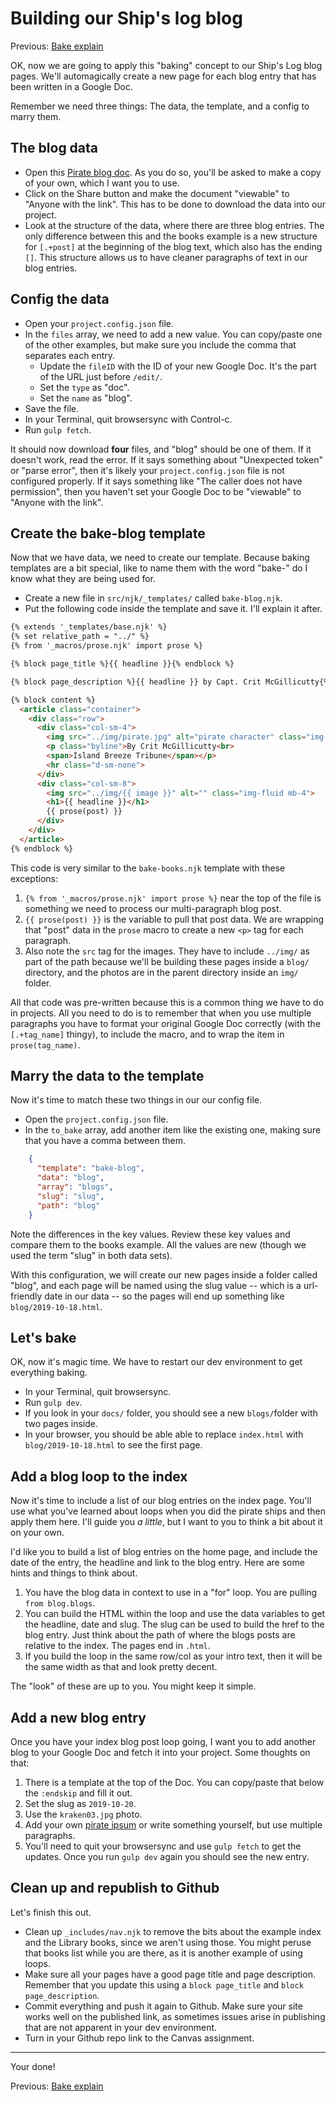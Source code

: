 # Building our Ship's log blog

Previous: [Bake explain](static-05-bake-explain.md)

OK, now we are going to apply this "baking" concept to our Ship's Log blog pages. We'll automagically create a new page for each blog entry that has been written in a Google Doc.

Remember we need three things: The data, the template, and a config to marry them.

## The blog data

- Open this [Pirate blog doc](https://docs.google.com/document/d/18XALhwT3zGnY6XHy1z1Z_7zfakvRSp-wlnlrTgFO3QQ/copy#). As you do so, you'll be asked to make a copy of your own, which I want you to use.
- Click on the Share button and make the document "viewable" to "Anyone with the link". This has to be done to download the data into our project.
- Look at the structure of the data, where there are three blog entries. The only difference between this and the books example is a new structure for `[.+post]` at the beginning of the blog text, which also has the ending `[]`. This structure allows us to have cleaner paragraphs of text in our blog entries.

## Config the data

- Open your `project.config.json` file.
- In the `files` array, we need to add a new value. You can copy/paste one of the other examples, but make sure you include the comma that separates each entry.
  - Update the `fileID` with the ID of your new Google Doc. It's the part of the URL just before `/edit/`.
  - Set the `type` as "doc".
  - Set the `name` as "blog".
- Save the file.
- In your Terminal, quit browsersync with Control-c.
- Run `gulp fetch`.

It should now download **four** files, and "blog" should be one of them. If it doesn't work, read the error. If it says something about "Unexpected token" or "parse error", then it's likely your `project.config.json` file is not configured properly. If it says something like "The caller does not have permission", then you haven't set your Google Doc to be "viewable" to "Anyone with the link".

## Create the bake-blog template

Now that we have data, we need to create our template. Because baking templates are a bit special, like to name them with the word "bake-" do I know what they are being used for.

- Create a new file in `src/njk/_templates/` called `bake-blog.njk`.
- Put the following code inside the template and save it. I'll explain it after.

```html
{% extends '_templates/base.njk' %}
{% set relative_path = "../" %}
{% from '_macros/prose.njk' import prose %}

{% block page_title %}{{ headline }}{% endblock %}

{% block page_description %}{{ headline }} by Capt. Crit McGillicutty{% endblock %}

{% block content %}
  <article class="container">
    <div class="row">
      <div class="col-sm-4">
        <img src="../img/pirate.jpg" alt="pirate character" class="img-fluid">
        <p class="byline">By Crit McGillicutty<br>
        <span>Island Breeze Tribune</span></p>
        <hr class="d-sm-none">
      </div>
      <div class="col-sm-8">
        <img src="../img/{{ image }}" alt="" class="img-fluid mb-4">
        <h1>{{ headline }}</h1>
        {{ prose(post) }}
      </div>
    </div>
  </article>
{% endblock %}
```

This code is very similar to the `bake-books.njk` template with these exceptions:

1. `{% from '_macros/prose.njk' import prose %}` near the top of the file is something we need to process our multi-paragraph blog post.
2. `{{ prose(post) }}` is the variable to pull that post data. We are wrapping that "post" data in the `prose` macro to create a new `<p>` tag for each paragraph.
3. Also note the `src` tag for the images. They have to include `../img/` as part of the path because we'll be building these pages inside a `blog/` directory, and the photos are in the parent directory inside an `img/` folder.

All that code was pre-written because this is a common thing we have to do in projects. All you need to do is to remember that when you use multiple paragraphs you have to format your original Google Doc correctly (with the `[.+tag_name]` thingy), to include the macro, and to wrap the item in `prose(tag_name)`.

## Marry the data to the template

Now it's time to match these two things in our our config file.

- Open the `project.config.json` file.
- In the `to_bake` array, add another item like the existing one, making sure that you have a comma between them.

```json
    {
      "template": "bake-blog",
      "data": "blog",
      "array": "blogs",
      "slug": "slug",
      "path": "blog"
    }
```

Note the differences in the key values. Review these key values and compare them to the books example. All the values are new (though we used the term "slug" in both data sets).

With this configuration, we will create our new pages inside a folder called "blog", and each page will be named using the slug value -- which is a url-friendly date in our data -- so the pages will end up something like `blog/2019-10-18.html`.

## Let's bake

OK, now it's magic time. We have to restart our dev environment to get everything baking.

- In your Terminal, quit browsersync.
- Run `gulp dev`.
- If you look in your `docs/` folder, you should see a new `blogs/`folder with two pages inside.
- In your browser, you should be able able to replace `index.html` with `blog/2019-10-18.html` to see the first page.

## Add a blog loop to the index

Now it's time to include a list of our blog entries on the index page. You'll use what you've learned about loops when you did the pirate ships and then apply them here. I'll guide you _a little_, but I want to you to think a bit about it on your own.

I'd like you to build a list of blog entries on the home page, and include the date of the entry, the headline and link to the blog entry. Here are some hints and things to think about.

1. You have the blog data in context to use in a "for" loop. You are pulling `from blog.blogs`.
2. You can build the HTML within the loop and use the data variables to get the headline, date and slug. The slug can be used to build the href to the blog entry. Just think about the path of where the blogs posts are relative to the index. The pages end in `.html`.
3. If you build the loop in the same row/col as your intro text, then it will be the same width as that and look pretty decent.

The "look" of these are up to you. You might keep it simple.

## Add a new blog entry

Once you have your index blog post loop going, I want you to add another blog to your Google Doc and fetch it into your project. Some thoughts on that:

1. There is a template at the top of the Doc. You can copy/paste that below the `:endskip` and fill it out.
2. Set the slug as `2019-10-20`.
3. Use the `kraken03.jpg` photo.
4. Add your own [pirate ipsum](https://pirateipsum.me/) or write something yourself, but use multiple paragraphs.
5. You'll need to quit your browsersync and use `gulp fetch` to get the updates. Once you run `gulp dev` again you should see the new entry.

## Clean up and republish to Github

Let's finish this out.

- Clean up `_includes/nav.njk` to remove the bits about the example index and the Library books, since we aren't using those. You might peruse that books list while you are there, as it is another example of using loops.
- Make sure all your pages have a good page title and page description. Remember that you update this using a `block page_title` and `block page_description`.
- Commit everything and push it again to Github. Make sure your site works well on the published link, as sometimes issues arise in publishing that are not apparent in your dev environment.
- Turn in your Github repo link to the Canvas assignment.

---

Your done!

Previous: [Bake explain](static-05-bake-explain.md)
